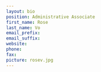 ```yaml
---
layout: bio
position: Administrative Associate
first_name: Rose
last_name: Vo
email_prefix:
email_suffix:
website:
phone:
fax:
picture: rosev.jpg
---
```

